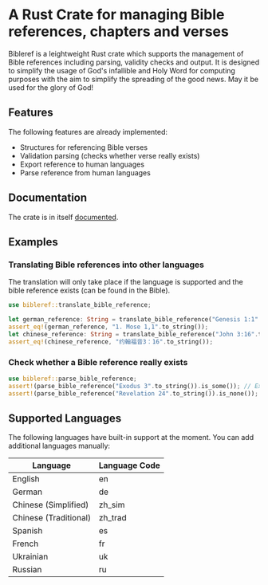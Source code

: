 # A Rust Crate for managing Bible references, chapters and verses

Bibleref is a leightweight Rust crate which supports the management of Bible references including parsing, validity checks and output. It is designed to simplify the usage of God's infallible and Holy Word for computing purposes with the aim to simplify the spreading of the good news.
May it be used for the glory of God!

## Features

The following features are already implemented:

- Structures for referencing Bible verses
- Validation parsing (checks whether verse really exists)
- Export reference to human languages
- Parse reference from human languages

## Documentation

The crate is in itself [documented](https://docs.rs/bibleref).

## Examples

### Translating Bible references into other languages

The translation will only take place if the language is supported and the bible reference exists (can be found in the Bible).
```rust
use bibleref::translate_bible_reference;

let german_reference: String = translate_bible_reference("Genesis 1:1".to_string(), "de".to_string()).unwrap();
assert_eq!(german_reference, "1. Mose 1,1".to_string());
let chinese_reference: String = translate_bible_reference("John 3:16".to_string(), "zh_sim".to_string()).unwrap();
assert_eq!(chinese_reference, "约翰福音3：16".to_string());
```

### Check whether a Bible reference really exists
```rust
use bibleref::parse_bible_reference;
assert!(parse_bible_reference("Exodus 3".to_string()).is_some()); // Exodus 3 exists in the Bible
assert!(parse_bible_reference("Revelation 24".to_string()).is_none()); // Revelation 24 doesn't exist as the book only has 22 chapters
```

## Supported Languages

The following languages have built-in support at the moment. You can add additional languages manually:

| Language | Language Code |
| -------- | ------------- |
| English  | en            |
| German   | de            |
| Chinese (Simplified) | zh_sim |
| Chinese (Traditional) | zh_trad |
| Spanish | es |
| French  | fr |
| Ukrainian | uk |
| Russian | ru |
